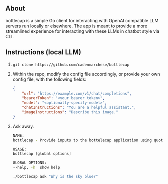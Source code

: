 ## About
bottlecap is a simple Go client for interacting with OpenAI compatible LLM servers run locally or elsewhere. The app is meant to provide a more streamlined experience for interacting with these LLMs in chatbot style via CLI.

## Instructions (local LLM)

1. `git clone https://github.com/cadenmarchese/bottlecap`

1. Within the repo, modify the config file accordingly, or provide your own config file, with the following fields:
    ```json
    {
        "url": "https://example.com/v1/chat/completions",
        "bearerToken": "<your bearer token>",
        "model": "<optionally-specify-model>",
        "chatInstructions": "You are a helpful assistant.",
        "imageInstructions": "Describe this image."
    }
    ```
1. Ask away.

    ```bash
    NAME:
    bottlecap - Provide inputs to the bottelecap application using quotes

    USAGE:
    bottlecap [global options]

    GLOBAL OPTIONS:
    --help, -h  show help
    ```
    
    ```bash
    ./bottlecap ask "Why is the sky blue?"
    ```